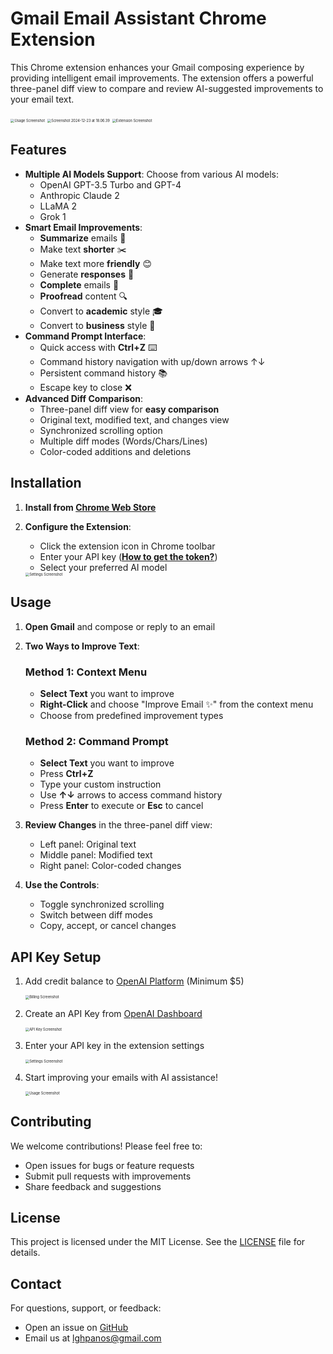 # Gmail Email Assistant Chrome Extension

This Chrome extension enhances your Gmail composing experience by providing intelligent email improvements. The extension offers a powerful three-panel diff view to compare and review AI-suggested improvements to your email text.

<img src="./README.assets/image-20241220182940746.png" alt="Usage Screenshot" style="zoom:40%;" />

<img src="./README.assets/Screenshot 2024-12-23 at 18.06.39.png" alt="Screenshot 2024-12-23 at 18.06.39" style="zoom:40%;" />



<img src="./README.assets/image-20241220182313777.png" alt="Extension Screenshot" style="zoom:40%;" />

## Features

- **Multiple AI Models Support**: Choose from various AI models:
  - OpenAI GPT-3.5 Turbo and GPT-4
  - Anthropic Claude 2
  - LLaMA 2
  - Grok 1
- **Smart Email Improvements**:
  - **Summarize** emails 📝
  - Make text **shorter** ✂️
  - Make text more **friendly** 😊
  - Generate **responses** 💬
  - **Complete** emails 📧
  - **Proofread** content 🔍
  - Convert to **academic** style 🎓
  - Convert to **business** style 💼
- **Command Prompt Interface**:
  - Quick access with **Ctrl+Z**  ⌨️
  - Command history navigation with up/down arrows ↑↓
  - Persistent command history 📚
  - Escape key to close ❌
- **Advanced Diff Comparison**:
  - Three-panel diff view for **easy comparison**
  - Original text, modified text, and changes view
  - Synchronized scrolling option
  - Multiple diff modes (Words/Chars/Lines)
  - Color-coded additions and deletions

## Installation

1. **Install from [Chrome Web Store](https://chromewebstore.google.com/detail/gmail-autocomplete/jpbpagapiifleboecbkfljelpeknlbcl)**

2. **Configure the Extension**:
   - Click the extension icon in Chrome toolbar
   - Enter your API key ([**How to get the token?**](#API-Key-Setup))
   - Select your preferred AI model

   <img src="./README.assets/image-20241220182532391.png" alt="Settings Screenshot" style="zoom:40%;" />

## Usage

1. **Open Gmail** and compose or reply to an email

2. **Two Ways to Improve Text**:

   ### Method 1: Context Menu
   - **Select Text** you want to improve
   - **Right-Click** and choose "Improve Email ✨" from the context menu
   - Choose from predefined improvement types

   ### Method 2: Command Prompt
   - **Select Text** you want to improve
   - Press **Ctrl+Z**
   - Type your custom instruction
   - Use **↑↓** arrows to access command history
   - Press **Enter** to execute or **Esc** to cancel

3. **Review Changes** in the three-panel diff view:
   - Left panel: Original text
   - Middle panel: Modified text
   - Right panel: Color-coded changes

4. **Use the Controls**:
   - Toggle synchronized scrolling
   - Switch between diff modes
   - Copy, accept, or cancel changes

## API Key Setup

1. Add credit balance to [OpenAI Platform](https://platform.openai.com/settings/organization/billing/overview) (Minimum $5)

   <img src="./README.assets/5.png" alt="Billing Screenshot" style="zoom:40%;" />

2. Create an API Key from [OpenAI Dashboard](https://platform.openai.com/api-keys)

   <img src="./README.assets/4.png" alt="API Key Screenshot" style="zoom:40%;" />

3. Enter your API key in the extension settings

   <img src="./README.assets/image-20241220182532391.png" alt="Settings Screenshot" style="zoom:40%;" />

4. Start improving your emails with AI assistance!

   <img src="./README.assets/image-20241220182940746.png" alt="Usage Screenshot" style="zoom:40%;" />

## Contributing

We welcome contributions! Please feel free to:
- Open issues for bugs or feature requests
- Submit pull requests with improvements
- Share feedback and suggestions

## License

This project is licensed under the MIT License. See the [LICENSE](https://github.com/panoslin/GmailAutoComplete/blob/main/LICENSE) file for details.

## Contact

For questions, support, or feedback:
- Open an issue on [GitHub](https://github.com/panoslin/GmailAutoComplete/issues)
- Email us at lghpanos@gmail.com

